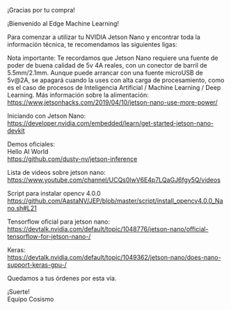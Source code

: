 <p>¡Gracias por tu compra!</p>
<p>¡Bienvenido al Edge Machine Learning!</p>
<p>Para comenzar a utilizar tu NVIDIA Jetson Nano y encontrar toda la información técnica, te recomendamos las siguientes ligas:</p>
<p>Nota importante: Te recordamos que Jetson Nano requiere una fuente de poder de buena calidad de 5v 4A reales, con un conector de barril de 5.5mm/2.1mm. Aunque puede arrancar con una fuente microUSB de 5v@2A, se apagará cuando la uses con alta carga de procesamiento, como es el caso de procesos de Inteligencia Artificial / Machine Learning / Deep Learning. Más información sobre la alimentación:<br>
<a href="https://www.jetsonhacks.com/2019/04/10/jetson-nano-use-more-power/">https://www.jetsonhacks.com/2019/04/10/jetson-nano-use-more-power/</a></p>
<p>Iniciando con Jetson Nano:<br>
<a href="https://developer.nvidia.com/embedded/learn/get-started-jetson-nano-devkit">https://developer.nvidia.com/embedded/learn/get-started-jetson-nano-devkit</a></p>
<p>Demos oficiales:<br>
Hello AI World<br>
<a href="https://github.com/dusty-nv/jetson-inference">https://github.com/dusty-nv/jetson-inference</a></p>
<p>Lista de videos sobre jetson nano:<br>
<a href="https://www.youtube.com/channel/UCQs0lwV6E4p7LQaGJ6fgy5Q/videos">https://www.youtube.com/channel/UCQs0lwV6E4p7LQaGJ6fgy5Q/videos</a></p>
<p>Script para instalar opencv 4.0.0<br>
<a href="https://github.com/AastaNV/JEP/blob/master/script/install_opencv4.0.0_Nano.sh#L21">https://github.com/AastaNV/JEP/blob/master/script/install_opencv4.0.0_Nano.sh#L21</a></p>
<p>Tensorflow oficial para jetson nano:<br>
<a href="https://devtalk.nvidia.com/default/topic/1048776/jetson-nano/official-tensorflow-for-jetson-nano-/">https://devtalk.nvidia.com/default/topic/1048776/jetson-nano/official-tensorflow-for-jetson-nano-/</a></p>
<p>Keras:<br>
<a href="https://devtalk.nvidia.com/default/topic/1049362/jetson-nano/does-nano-support-keras-gpu-/">https://devtalk.nvidia.com/default/topic/1049362/jetson-nano/does-nano-support-keras-gpu-/</a></p>
<p>Quedamos a tus órdenes por esta vía.</p>
<p>¡Suerte!<br>
Equipo Cosismo</p>
